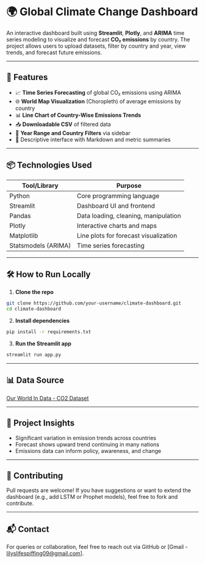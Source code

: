 # 🌍 Global Climate Change Dashboard

An interactive dashboard built using **Streamlit**, **Plotly**, and **ARIMA** time series modeling to visualize and forecast **CO₂ emissions** by country. The project allows users to upload datasets, filter by country and year, view trends, and forecast future emissions.

---

## 🚀 Features

- 📈 **Time Series Forecasting** of global CO₂ emissions using ARIMA
- 🌐 **World Map Visualization** (Choropleth) of average emissions by country
- 📊 **Line Chart of Country-Wise Emissions Trends**
- 📥 **Downloadable CSV** of filtered data
- 📅 **Year Range and Country Filters** via sidebar
- 📄 Descriptive interface with Markdown and metric summaries


---

## 📦 Technologies Used

| Tool/Library       | Purpose                             |
|--------------------|-------------------------------------|
| Python             | Core programming language           |
| Streamlit          | Dashboard UI and frontend           |
| Pandas             | Data loading, cleaning, manipulation|
| Plotly             | Interactive charts and maps         |
| Matplotlib         | Line plots for forecast visualization|
| Statsmodels (ARIMA)| Time series forecasting             |

---

## 🛠️ How to Run Locally

1. **Clone the repo**
```bash
git clone https://github.com/your-username/climate-dashboard.git
cd climate-dashboard
```

2. **Install dependencies**
```bash
pip install -r requirements.txt
```

3. **Run the Streamlit app**
```bash
streamlit run app.py
```

---

## 📊 Data Source

[Our World In Data - CO2 Dataset](https://ourworldindata.org/co2-and-other-greenhouse-gas-emissions)

---

## 🧠 Project Insights

- Significant variation in emission trends across countries
- Forecast shows upward trend continuing in many nations
- Emissions data can inform policy, awareness, and change

---

## 🙌 Contributing

Pull requests are welcome! If you have suggestions or want to extend the dashboard (e.g., add LSTM or Prophet models), feel free to fork and contribute.

---

## 📬 Contact

For queries or collaboration, feel free to reach out via GitHub or [Gmail - lilyslifespiffing09@gmail.com].

